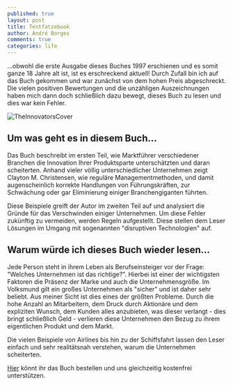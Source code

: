 ```yaml
---
published: true
layout: post
title: Testfatzebook
author: André Borges
comments: true
categories: life
---
```



...obwohl die erste Ausgabe dieses Buches 1997 erschienen und es somit ganze 18 Jahre alt ist, ist es erschreckend aktuell! Durch Zufall bin ich auf das Buch gekommen und war zunächst von dem hohen Preis abgeschreckt. Die vielen positiven Bewertungen und die unzähligen Auszeichnungen haben mich dann doch schließlich dazu bewegt, dieses Buch zu lesen und dies war kein Fehler.

![TheInnovatorsCover]({{site.baseurl}}/images/DSC06973.jpg)

## Um was geht es in diesem Buch...
Das Buch beschreibt im ersten Teil, wie Marktführer verschiedener Branchen die Innovation Ihrer Produktsparte unterschätzten und daran scheiterten. Anhand vieler völlig unterschiedlicher Unternehmen zeigt Clayton M. Christensen, wie reguläre Managementmethoden, und damit augenscheinlich korrekte Handlungen von Führungskräften, zur Schwächung oder gar Eliminierung einiger Branchengiganten führten. 

Diese Beispiele greift der Autor im zweiten Teil auf und analysiert die Gründe für das Verschwinden einiger Unternehmen. Um diese Fehler zukünftig zu vermeiden, werden Regeln aufgestellt. Diese stellen dem Leser Lösungen im Umgang mit sogenannten "disruptiven Technologien" auf.

## Warum würde ich dieses Buch wieder lesen...
Jede Person steht in ihrem Leben als Berufseinsteiger vor der Frage: "Welches Unternehmen ist das richtige?". Hierbei ist einer der wichtigsten Faktoren die Präsenz der Marke und auch die Unternehmensgröße. Im Volksmund gilt ein großes Unternehmen als "sicher" und ist daher sehr beliebt. Aus meiner Sicht ist dies eines der größten Probleme. Durch die hohe Anzahl an Mitarbeitern, dem Druck durch Aktionäre und dem expliziten Wunsch, dem Kunden alles anzubieten, was dieser verlangt - dies bringt schließlich Geld - verlieren diese Unternehmen den Bezug zu ihrem eigentlichen Produkt und dem Markt.

Die vielen Beispiele von Airlines bis hin zu der Schiffsfahrt lassen den Leser einfach und sehr realitätsnah verstehen, warum die Unternehmen scheiterten.

[Hier](http://www.amazon.de/gp/product/380063791X/ref=as_li_tl?ie=UTF8&camp=2514&creative=9386&creativeASIN=380063791X&link_code=as3&tag=webworkersio-21&linkId=EFAPKNUHZLUKVJ6Z) könnt ihr das Buch bestellen und uns gleichzeitig kostenfrei unterstützen.
